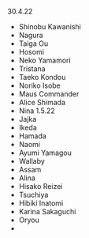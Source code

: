  30.4.22
- Shinobu Kawanishi
- Nagura
- Taiga Ou
- Hosomi
- Neko Yamamori
- Tristana
- Taeko Kondou
- Noriko Isobe
- Maus Commander
- Alice Shimada
- Nina
1.5.22
- Jajka
- Ikeda
- Hamada
- Naomi
- Ayumi Yamagou
- Wallaby
- Assam
- Alina
- Hisako Reizei
- Tsuchiya
- Hibiki Inatomi
- Karina Sakaguchi
- Oryou
- 